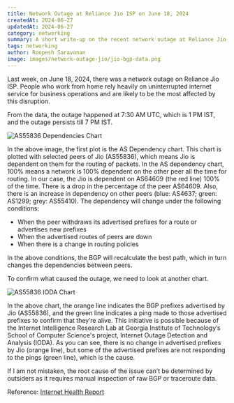 ```yaml
---
title: Network Outage at Reliance Jio ISP on June 18, 2024
createdAt: 2024-06-27
updatedAt: 2024-06-27
category: networking
summary: A short write-up on the recent network outage at Reliance Jio
tags: networking
author: Roopesh Saravanan
image: images/network-outage-jio/jio-bgp-data.png
---
```


Last week, on June 18, 2024, there was a network outage on Reliance Jio ISP. People who work from home rely heavily on uninterrupted internet service for business operations and are likely to be the most affected by this disruption.

From the data, the outage happened at 7:30 AM UTC, which is 1 PM IST, and the outage persists till 7 PM IST.

![AS55836 Dependencies Chart](/images/network-outage-jio/jio-bgp-data.png)

In the above image, the first plot is the AS Dependency chart. This chart is plotted with selected peers of Jio (AS55836), which means Jio is dependent on them for the routing of packets. In the AS dependency chart, 100% means a network is 100% dependent on the other peer all the time for routing. In our case, the Jio is dependent on AS64609 (the red line) 100% of the time. There is a drop in the percentage of the peer AS64609. Also, there is an increase in dependency on other peers (blue: AS4637; green: AS1299; grey: AS55410). The dependency will change under the following conditions:

- When the peer withdraws its advertised prefixes for a route or advertises new prefixes
- When the advertised routes of peers are down
- When there is a change in routing policies

In the above conditions, the BGP will recalculate the best path, which in turn changes the dependencies between peers.

To confirm what caused the outage, we need to look at another chart.

![AS55836 IODA Chart](/images/network-outage-jio/jio-ioda-data.png)

In the above chart, the orange line indicates the BGP prefixes advertised by Jio (AS55836), and the green line indicates a ping made to those advertised prefixes to confirm that they’re alive. This initiative is possible because of the Internet Intelligence Research Lab at Georgia Institute of Technology’s School of Computer Science's project, Internet Outage Detection and Analysis (IODA). As you can see, there is no change in advertised prefixes by Jio (orange line), but some of the advertised prefixes are not responding to the pings (green line), which is the cause.

If I am not mistaken, the root cause of the issue can’t be determined by outsiders as it requires manual inspection of raw BGP or traceroute data.

Reference: [Internet Health Report](https://ihr.iijlab.net/ihr/en/network/AS55836?af=4&last=3&date=2024-06-18&active=monitoring)
